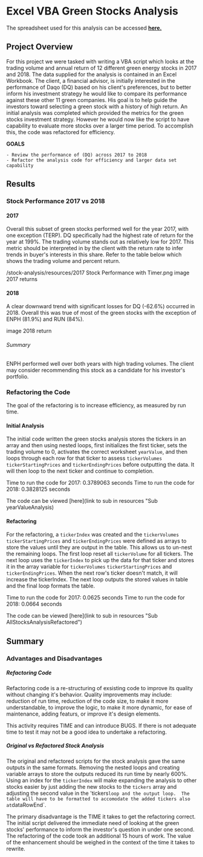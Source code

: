 # Excel VBA Green Stocks Analysis

The spreadsheet used for this analysis can be accessed **[here.](https://github.com/lnshewmo/stock-analysis/blob/1366febf319138f38406bfc98c1c1255480e4590/VBA_Challenge.xlsm)**

## Project Overview
  
For this project we were tasked with writing a VBA script which looks at the trading volume and annual return of 12 different green energy stocks in 2017 and 2018.  The data supplied for the analysis is contained in an Excel Workbook.  The client, a financial advisor, is initially interested in the performance of Daqo (DQ) based on his client's preferences, but to better inform his investment strategy he would like to compare its performance against these other 11 green companies.  His goal is to help guide the investors toward selecting a green stock with a history of high return.  An initial analysis was completed which provided the metrics for the green stocks investment strategy.  However he would now like the script to have capability to evaluate more stocks over a larger time period.  To accomplish this, the code was refactored for efficiency.

  **GOALS**
    
    - Review the performance of (DQ) across 2017 to 2018
    - Refactor the analysis code for efficiency and larger data set capability
  
## Results

### Stock Performance 2017 vs 2018

#### 2017

Overall this subset of green stocks performed well for the year 2017, with one exception (TERP).  DQ specifically had the highest rate of return for the year at 199%.  The trading volume stands out as relatively low for 2017. This metric should be interpreted in by the client with the return rate to infer trends in buyer's interests in this share.  Refer to the table below which shows the trading volume and percent return.

/stock-analysis/resources/2017 Stock Performance with Timer.png
image 2017 returns

#### 2018

A clear downward trend with significant losses for DQ (-62.6%) occurred in 2018.  Overall this was true of most of the green stocks with the exception of ENPH (81.9%) and RUN (84%).  

image 2018 return

###### Summary

ENPH performed well over both years with high trading volumes.  The client may consider recommending this stock as a candidate for his investor's portfolio.

### Refactoring the Code

The goal of the refactoring is to increase efficiency, as measured by run time.

#### Initial Analysis

The initial code written the green stocks analysis stores the tickers in an array and then using nested loops, first initializes the first ticker, sets the trading volume to 0, activates the correct worksheet `yearValue`, and then loops through each row for that ticker to assess `tickerVolumes` `tickerStartingPrices` and `tickerEndingPrices` before outputting the data. It will then loop to the next ticker and continue to completion. 

Time to run the code for 2017: 0.3789063 seconds
Time to run the code for 2018: 0.3828125 seconds

The code can be viewed [here](link to sub in resources "Sub yearValueAnalysis)

#### Refactoring
For the refactoring, a `tickerIndex` was created and the `tickerVolumes` `tickerStartingPrices` and `tickerEndingPrices` were defined as arrays to store the values until they are output in the table.  This allows us to un-nest the remaining loops. The first loop reset all `tickerVolume` for all tickers.  The next loop uses the `tickerIndex` to pick up the data for that ticker and stores it in the array variable for `tickerVolumes` `tickerStartingPrices` and `tickerEndingPrices`.  When the next row's ticker doesn't match, it will increase the tickerIndex.  The next loop outputs the stored values in table and the final loop formats the table.

Time to run the code for 2017: 0.0625 seconds
Time to run the code for 2018: 0.0664 seconds

The code can be viewed [here](link to sub in resources "Sub AllStocksAnalysisRefactored")

## Summary

### Advantages and Disadvantages

##### Refactoring Code

Refactoring code is a re-structuring of exsisting code to improve its quality without changing it's behavior.  Quality improvements may include: reduction of run time, reduction of the code size, to make it more understandable, to improve the logic, to make it more dynamic, for ease of maintenance, adding featurs, or improve it's design elements.  

This activity requires TIME and can introduce BUGS.  If there is not adequate time to test it may not be a good idea to undertake a refactoring.

##### Original vs Refactored Stock Analysis 

The original and refactored scripts for the stock analysis gave the same outputs in the same formats.  Removing the nested loops and creating variable arrays to store the outputs reduced its run time by nearly 600%.  Using an index for the `tickerIndex` will make expanding the analysis to other stocks easier by just adding the new stocks to the `tickers` array and adjusting the second value in the 'tickers` loop and the output loop.  The table will have to be formatted to accomodate the added tickers also at `dataRowEnd`.

The primary disadvantage is the TIME it takes to get the refactoring correct.  The initial script delivered the immediate need of looking at the green stocks' performance to inform the investor's question in under one second.  The refactoring of the code took an additional 15 hours of work.  The value of the enhancement should be weighed in the context of the time it takes to rewrite.  


